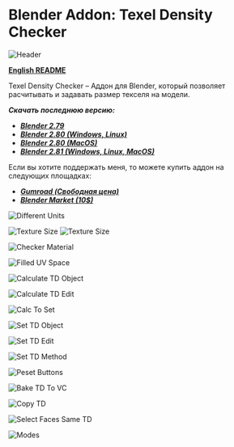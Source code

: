 # Blender Addon: Texel Density Checker

![Header](/images/00_Header_TD_2_1920.png)

**[English README](/README.md)**


Texel Density Checker – Аддон для Blender, который позволяет расчитывать и задавать размер текселя на модели. 

***Скачать последнюю версию:***

* ***[Blender 2.79](https://github.com/mrven/Blender-Texel-Density-Checker/raw/master/Releases/Texel_Density_1_0_9_279.zip)***
* ***[Blender 2.80 (Windows, Linux)](https://github.com/mrven/Blender-Texel-Density-Checker/raw/master/Releases/Texel_Density_2_0_280.zip)***
* ***[Blender 2.80 (MacOS)](https://github.com/mrven/Blender-Texel-Density-Checker/raw/master/Releases/Texel_Density_2_0_280_MacOS.zip)***
* ***[Blender 2.81 (Windows, Linux, MacOS)](https://github.com/mrven/Blender-Texel-Density-Checker/raw/master/Releases/Texel_Density_2_2_1_281.zip)***

Если вы хотите поддержать меня, то можете купить аддон на следующих площадках:
* ***[Gumroad (Свободная цена)](https://gumroad.com/l/CEIOR)***
* ***[Blender Market (10$)](https://blendermarket.com/products/texel-density-checker)***

![Different Units](/images/RU-ru/01_Units_RU.png)

![Texture Size](/images/RU-ru/02_Texture_Size_1_RU.png)
![Texture Size](/images/RU-ru/03_Texture_Size_2_RU.png)

![Checker Material](/images/RU-ru/04_Checker_Material_RU.png)

![Filled UV Space](/images/RU-ru/05_Filled_UV_RU.png)

![Calculate TD Object](/images/RU-ru/06_Calculate_Obj_RU.png)

![Calculate TD Edit](/images/RU-ru/07_Calculate_Edit_RU.png)

![Calc To Set](/images/RU-ru/08_Calc_to_Set_RU.png)

![Set TD Object](/images/RU-ru/09_Set_TD_Obj_RU.png)

![Set TD Edit](/images/RU-ru/10_Set_TD_Edit_RU.png)

![Set TD Method](/images/RU-ru/11_Set_Method_RU.png)

![Peset Buttons](/images/RU-ru/12_Presets_RU.png)

![Bake TD To VC](/images/RU-ru/16_Bake_TD_VC_RU.png)

![Copy TD](/images/RU-ru/13_Copy_TD_RU.png)

![Select Faces Same TD](/images/RU-ru/14_Select_Same_TD_RU.png)

![Modes](/images/RU-ru/15_Modes_RU.png)